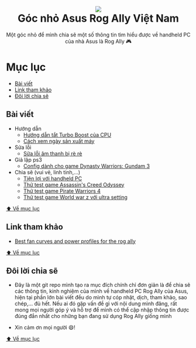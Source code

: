 <h1 align="center">
  <img src="https://raw.githubusercontent.com/kytosai/rog-ally-vietnam/main/cover.jpg">
  <br />
  Góc nhỏ Asus Rog Ally Việt Nam
</h1>

<div align="center">
Một góc nhỏ để mình chia sẽ một số thông tin tìm hiểu được về handheld PC của nhà Asus là Rog Ally 🎮
</div>

# Mục lục

- [Bài viết](#bài-viết)
- [Link tham khảo](#link-tham-khảo)
- [Đôi lời chia sẽ](#đôi-lời-chia-sẽ)

## Bài viết

- Hướng dẫn
  - [Hướng dẫn tắt Turbo Boost của CPU](./huong-dan/huong-dan-tat-turbo-boost-cua-cpu)
  - [Cách xem ngày sản xuất máy](./huong-dan/cach-xem-ngay-san-xuat-may)
- Sửa lỗi
  - [Sữa lỗi âm thanh bị rè rè](./sua-loi/sua-loi-am-thanh-bi-re-re)
- Giả lập ps3
  - [Config dành cho game Dynasty Warriors: Gundam 3](./ps3/game-dynasty-warriors-gundam-3)
- Chia sẽ (vui vẻ, linh tinh,...)
  - [Tiện lợi với handheld PC](./chia-se/tien-loi-voi-handheld-pc)
  - [Thử test game Assassin's Creed Odyssey](./chia-se/thu-test-game-assassin-creed-odyssey)
  - [Thử test game Pirate Warriors 4](./chia-se/thu-test-game-pirate-warriors-4)
  - [Thử test game World war z với ultra setting](./chia-se/thu-test-game-world-war-z-voi-ultra-setting)
  
[⬆️ Về mục lục](#mục-lục)

## Link tham khảo

- [Best fan curves and power profiles for the rog ally](https://allyguide.com/software/best-fan-curves-and-power-profiles-for-the-rog-ally)

[⬆️ Về mục lục](#mục-lục)

## Đôi lời chia sẽ

- Đây là một git repo mình tạo ra mục đích chính chỉ đơn giản là để chia sẽ các thông tin, kinh nghiệm của mình về handheld PC Rog Ally của Asus, hiện tại phần lớn bài viết đều do mình tự cóp nhặt, dịch, tham khảo, sao chép,... đủ hết. Nếu ai đó gặp vấn đề gì với nội dung mình đăng, rất mong mọi người góp ý và hỗ trợ để mình có thể cập nhập thông tin được đúng đắn nhất cho những bạn đang sử dụng Rog Ally giống mình

- Xin cảm ơn mọi người 😄!

[⬆️ Về mục lục](#mục-lục)